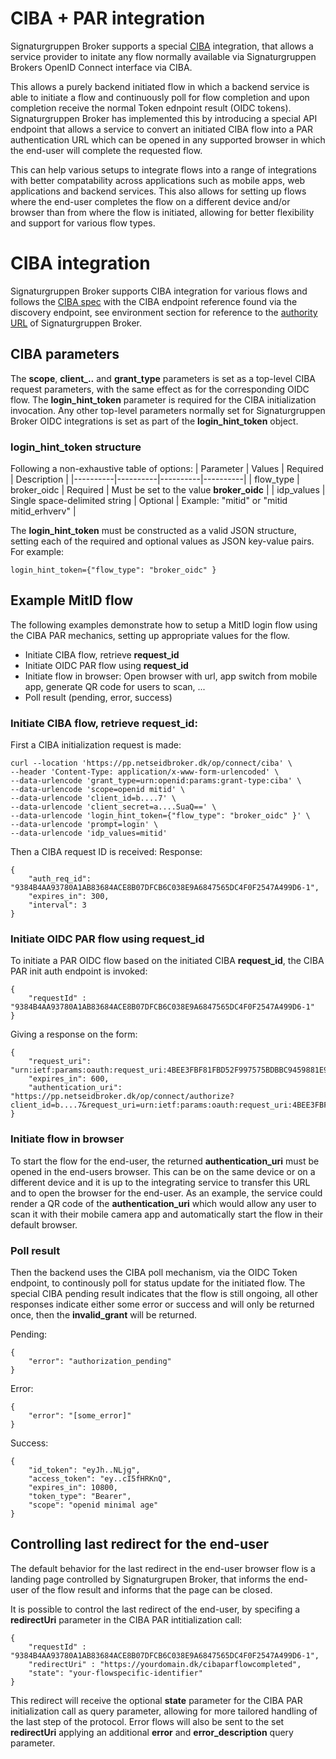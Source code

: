 
# CIBA + PAR integration
Signaturgruppen Broker supports a special [CIBA](https://openid.net/specs/openid-client-initiated-backchannel-authentication-core-1_0.html) integration, that allows a service provider to initate any flow normally available via Signaturgruppen Brokers OpenID Connect interface via CIBA.

This allows a purely backend initiated flow in which a backend service is able to initiate a flow and continuously poll for flow completion and upon completion receive the normal Token ednpoint result (OIDC tokens).
Signaturgruppen Broker has implemented this by introducing a special API endpoint that allows a service to convert an initiated CIBA flow into a PAR authentication URL which can be opened in any supported browser in which the end-user will complete the requested flow.

This can help various setups to integrate flows into a range of integrations with better compatability across applications such as mobile apps, web applications and backend services. This also allows for setting up flows where the end-user completes the flow on a different device and/or browser than from where the flow is initiated, allowing for better flexibility and support for various flow types. 

# CIBA integration
Signaturgruppen Broker supports CIBA integration for various flows and follows the [CIBA spec](https://openid.net/specs/openid-client-initiated-backchannel-authentication-core-1_0.html) with the CIBA endpoint reference found via the discovery endpoint, see environment section for reference to the [authority URL](https://signaturgruppen-a-s.github.io/signaturgruppen-broker-documentation/environments.html) of Signaturgruppen Broker.

## CIBA parameters
The **scope**, **client_..** and **grant_type** parameters is set as a top-level CIBA request parameters, with the same effect as for the corresponding OIDC flow.
The **login_hint_token** parameter is required for the CIBA initialization invocation. 
Any other top-level parameters normally set for Signaturgruppen Broker OIDC integrations is set as part of the **login_hint_token** object.

### **login_hint_token** structure
Following a non-exhaustive table of options:
| Parameter | Values | Required | Description |
|----------|----------|----------|----------|
| flow_type    | broker_oidc   | Required   | Must be set to the value **broker_oidc**   |
| idp_values    | Single space-delimited string | Optional   | Example: "mitid" or "mitid mitid_erhverv"   |

The **login_hint_token** must be constructed as a valid JSON structure, setting each of the required and optional values as JSON key-value pairs.
For example: 
```
login_hint_token={"flow_type": "broker_oidc" }
```

## Example MitID flow
The following examples demonstrate how to setup a MitID login flow using the CIBA PAR mechanics, setting up appropriate values for the flow.

- Initiate CIBA flow, retrieve **request_id**
- Initiate OIDC PAR flow using **request_id**
- Initiate flow in browser: Open browser with url, app switch from mobile app, generate QR code for users to scan, ...
- Poll result (pending, error, success)

### Initiate CIBA flow, retrieve **request_id**:
First a CIBA initialization request is made:
```
curl --location 'https://pp.netseidbroker.dk/op/connect/ciba' \
--header 'Content-Type: application/x-www-form-urlencoded' \
--data-urlencode 'grant_type=urn:openid:params:grant-type:ciba' \
--data-urlencode 'scope=openid mitid' \
--data-urlencode 'client_id=b....7' \
--data-urlencode 'client_secret=a....SuaQ==' \
--data-urlencode 'login_hint_token={"flow_type": "broker_oidc" }' \
--data-urlencode 'prompt=login' \
--data-urlencode 'idp_values=mitid'
```
Then a CIBA request ID is received:
Response:
```
{
    "auth_req_id": "9384B4AA93780A1AB83684ACE8B07DFCB6C038E9A6847565DC4F0F2547A499D6-1",
    "expires_in": 300,
    "interval": 3
}
```

### Initiate OIDC PAR flow using **request_id**
To initiate a PAR OIDC flow based on the initiated CIBA **request_id**, the CIBA PAR init auth endpoint is invoked:
```
{
    "requestId" : "9384B4AA93780A1AB83684ACE8B07DFCB6C038E9A6847565DC4F0F2547A499D6-1"
}
```

Giving a response on the form: 
```
{
    "request_uri": "urn:ietf:params:oauth:request_uri:4BEE3FBF81FBD52F997575BDBBC9459881E924E6535433D0427A7E46E8D7DB52",
    "expires_in": 600,
    "authentication_uri": "https://pp.netseidbroker.dk/op/connect/authorize?client_id=b....7&request_uri=urn:ietf:params:oauth:request_uri:4BEE3FBF81FBD52F997575BDBBC9459881E924E6535433D0427A7E46E8D7DB52"
}
```

### Initiate flow in browser
To start the flow for the end-user, the returned **authentication_uri** must be opened in the end-users browser. This can be on the same device or on a different device and it is up to the integrating service to transfer this URL and to open the browser for the end-user.
As an example, the service could render a QR code of the **authentication_uri** which would allow any user to scan it with their mobile camera app and automatically start the flow in their default browser.

### Poll result
Then the backend uses the CIBA poll mechanism, via the OIDC Token endpoint, to continously poll for status update for the initiated flow. The special CIBA pending result indicates that the flow is still ongoing, all other responses indicate either some error or success and will only be returned once, then the **invalid_grant** will be returned.

Pending:
```
{
    "error": "authorization_pending"
}
```
Error:
```
{
    "error": "[some_error]"
}
```
Success:
```
{
    "id_token": "eyJh..NLjg",
    "access_token": "ey..cI5fHRKnQ",
    "expires_in": 10800,
    "token_type": "Bearer",
    "scope": "openid minimal age"
}
```

## Controlling last redirect for the end-user
The default behavior for the last redirect in the end-user browser flow is a landing page controlled by Signaturgrupen Broker, that informs the end-user of the flow result and informs that the page can be closed.

It is possible to control the last redirect of the end-user, by specifing a **redirectUri** parameter in the CIBA PAR intitialization call:
```
{
    "requestId" : "9384B4AA93780A1AB83684ACE8B07DFCB6C038E9A6847565DC4F0F2547A499D6-1",
    "redirectUri" : "https://yourdomain.dk/cibaparflowcompleted",
    "state": "your-flowspecific-identifier"
}
```

This redirect will receive the optional **state** parameter for the CIBA PAR initialization call as query parameter, allowing for more tailored handling of the last step of the protocol.
Error flows will also be sent to the set **redirectUri** applying an additional **error** and **error_description** query parameter.

